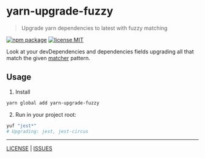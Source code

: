 # yarn-upgrade-fuzzy

> Upgrade yarn dependencies to latest with fuzzy matching

[![npm package][npm-badge]][npm-link]
[![license MIT][license-badge]][license-link]

Look at your devDependencies and dependencies fields upgrading all that match the given [matcher][matcher-url] pattern.

## Usage
1. Install
```bash
yarn global add yarn-upgrade-fuzzy 
```

2. Run in your project root:
```bash
yuf "jest*"
# Upgrading: jest, jest-circus 
```

---

[LICENSE][license-link] | [ISSUES][issues-link]

[issues-link]: https://github.com/AndrewLeedham/yarn-upgrade-fuzzy/issues

[npm-badge]: https://flat.badgen.net/npm/v/yarn-upgrade-fuzzy?color=cyan
[npm-link]: https://www.npmjs.com/package/yarn-upgrade-fuzzy

[license-link]: ./LICENSE
[license-badge]: https://flat.badgen.net/npm/license/yarn-upgrade-fuzzy

[matcher-url]: https://github.com/sindresorhus/matcher